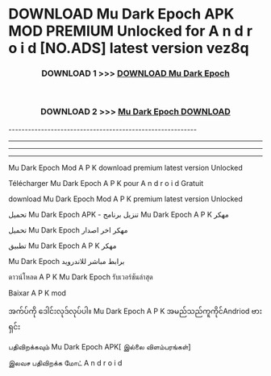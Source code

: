 # DOWNLOAD Mu Dark Epoch  APK MOD PREMIUM Unlocked for A n d r o i d [NO.ADS] latest version vez8q 



<div align="center">

<h3>DOWNLOAD 1 >>> <a href="https://getmod2.web.app/?judul=Mu Dark Epoch ">DOWNLOAD Mu Dark Epoch </a></h3><br>

<h3>DOWNLOAD 2 >>> <a href="https://getmod2.web.app/?judul=Mu Dark Epoch ">Mu Dark Epoch  DOWNLOAD </a></h3>

</div>
----------------------------------------------------------

----------------------------------------------------------

----------------------------------------------------------

----------------------------------------------------------

Mu Dark Epoch  Mod A P K download premium latest version Unlocked

Télécharger Mu Dark Epoch  A P K pour A n d r o i d Gratuit

download Mu Dark Epoch  Mod A P K premium latest version Unlocked

تحميل Mu Dark Epoch  APK - تنزيل برنامج Mu Dark Epoch  A P K مهكر

تحميل Mu Dark Epoch  مهكر اخر اصدار

تطبيق Mu Dark Epoch  A P K مهكر

Mu Dark Epoch  برابط مباشر للاندرويد

ดาวน์โหลด A P K Mu Dark Epoch  รับเวอร์ชันล่าสุด

Baixar A P K mod

အက်ပ်ကို ဒေါင်းလုဒ်လုပ်ပါ။ Mu Dark Epoch  A P K အမည်သည်ကူကိုင်Andriod ဗားရှင်း

பதிவிறக்கவும் Mu Dark Epoch  APK[ இல்லை விளம்பரங்கள்] 
 
இலவச பதிவிறக்க மோட் A n d r o i d



